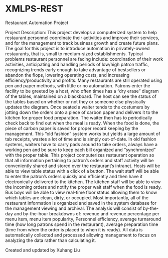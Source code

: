 # XMLPS-REST
Restaurant Automation Project

Project Description:
This project develops a computerized system to help restaurant personnel coordinate their activities and improve their services, and for the management to track business growth and create future plans. The goal for this project is to introduce automation in privately-owned restaurants, that is, small to medium-sized establishments. Typical problems restaurant personnel are facing include: coordination of their work activities, anticipating and handling periods of low/high patron traffic, recognizing trends early enough to take advantage of bestsellers or abandon the flops, lowering operating costs, and increasing efficiency/productivity and profits. Many restaurants are still operated using pen and paper methods, with little or no automation. Patrons enter the facility to be greeted by a host, who often times has a “dry erase” diagram of the tables, maintained on a blackboard. The host can see the status of the tables based on whether or not they or someone else physically updates the diagram. Once seated a waiter tends to the costumers by jotting down the orders onto a piece of carbon paper and delivers it to the kitchen for proper food preparation. The waiter then has to periodically check back to find out when the meal is ready. When the food is done, the piece of carbon paper is saved for proper record keeping by the management. This “old fashion” system works but yields a large amount of tab receipts, wastes a lot of time and is simply out-of-date. In old fashion systems, waiters have to carry pads around to take orders, always have a working pen and be sure to keep each bill organized and “synchronized” with the proper table.
This project computerizes restaurant operation so that all information pertaining to patron’s orders and staff activity will be conveniently shared and stored over the restaurant’s intranet. Hosts will be able to view table status with a click of a button. The wait staff will be able to enter the patron’s orders quickly and efficiently and then have it electronically delivered to the kitchen. The kitchen staff will be able to view the incoming orders and notify the proper wait staff when the food is ready. Bus boys will be able to view real-time floor status allowing them to know which tables are clean, dirty, or occupied. Most importantly, all of the restaurant information is organized and saved in the system database for the management viewing and archival. The analysis will consist of by-the-day and by-the-hour breakdowns of: revenue and revenue percentage per menu item, menu item popularity, Personnel efficiency, average turnaround time (how long patrons spend in the restaurant), average preparation time
(time from when the order is placed to when it is ready). All data is automatically collected and processed allowing management to focus on analyzing the data rather than calculating it.

Created and updated by Xuhang Liu
